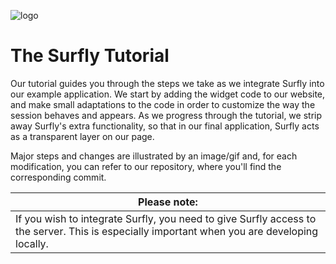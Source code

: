 ![logo](images/logosmall.png)
# The Surfly Tutorial


Our tutorial guides you through the steps we take as we integrate Surfly into our example application. We start by adding the widget code to our website, and make small adaptations to the code in order to customize the way the session behaves and appears. As we progress through the tutorial, we strip away Surfly's extra functionality, so that in our final application, Surfly acts as a transparent layer on our page. 

Major steps and changes are illustrated by an image/gif and, for each modification, you can refer to our repository, where you'll find the corresponding commit.




| Please note: |
| ------------- | 
| If you wish to integrate Surfly, you need to give Surfly access to the server. This is especially important when you are developing locally.  |
